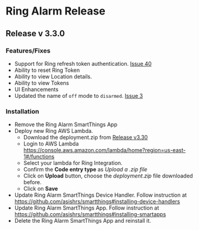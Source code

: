 # Ring Alarm Release

## Release v 3.3.0

### Features/Fixes

- Support for Ring refresh token authentication. [Issue 40](https://github.com/asishrs/smartthings-ringalarmv2/issues/40)
- Ability to reset Ring Token
- Ability to view Location details.
- Ability to view Tokens
- UI Enhancements 
- Updated the name of `off` mode to `disarmed`. [Issue 3](https://github.com/asishrs/smartthings-ringalarmv2/issues/3)

### Installation

- Remove the Ring Alarm SmartThings App
- Deploy new Ring AWS Lambda.
  - Download the deployment.zip from [Release v3.30](https://github.com/asishrs/smartthings-ringalarmv2/releases/tag/v3.3.0)
  - Login to AWS Lambda https://console.aws.amazon.com/lambda/home?region=us-east-1#/functions 
  - Select your lambda for Ring Integration.
  - Confirm the **Code entry type** as _Upload a .zip file_
  - Click on **Upload** button, choose the _deployment.zip_ file downloaded before.
  - Click on **Save** 
- Update Ring Alarm SmartThings Device Handler. Follow instruction at https://github.com/asishrs/smartthings#installing-device-handlers
- Update Ring Alarm SmartThings App. Follow instruction at https://github.com/asishrs/smartthings#installing-smartapps
- Delete the Ring Alarm SmartThings App and reinstall it. 
